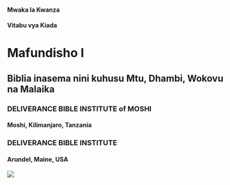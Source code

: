 #### Mwaka la Kwanza
#### Vitabu vya Kiada
# Mafundisho I
## Biblia inasema nini kuhusu Mtu, Dhambi, Wokovu na Malaika
### DELIVERANCE BIBLE INSTITUTE of MOSHI
#### Moshi, Kilimanjaro, Tanzania
### DELIVERANCE BIBLE INSTITUTE
#### Arundel, Maine, USA

<img src="http://bible.exchange/images/eagle.png" id="coverEagle"/>
